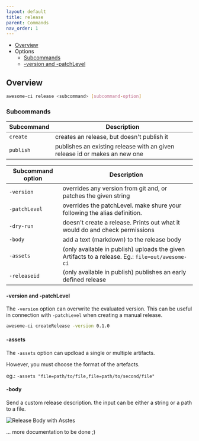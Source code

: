 ```yaml
---
layout: default
title: release
parent: Commands
nav_order: 1
---
```


- [Overview](#overview)
- Options
  - [Subcommands](#subcommands)
  - [-version and -patchLevel](#-version-and--patchLevel)

## Overview

```bash
awesome-ci release <subcommand> [subcommand-option]
```

### Subcommands

| Subcommand          | Description                                                                 |
| ------------------- | --------------------------------------------------------------------------- |
| `create`            | creates an release, but doesn't publish it                                  |
| `publish`           | publishes an existing release with an given release id or makes an new one  |


| Subcommand option   | Description                                                                 |
| ------------------- | --------------------------------------------------------------------------- |
| `-version`          | overrides any version from git and, or patches the given string             |
| `-patchLevel`       | overrides the patchLevel. make shure your following the alias definition.   |
| `-dry-run`          | doesn't create a release. Prints out what it would do and check permissions |
| `-body`             | add a text (markdown) to the release body                                   |
| `-assets`           | (only available in publish) uploads the given Artifacts to a release. Eg.: `file=out/awesome-ci` |
| `-releaseid`        | (only available in publish) publishes an early defined release              |


#### -version and -patchLevel

The `-version` option can overwrite the evaluated version.
This can be useful in connection with `-patchLevel` when creating a manual release.

```bash
awesome-ci createRelease -version 0.1.0
```

#### -assets

The `-assets` option can updload a single or multiple artifacts.

However, you must choose the format of the artefacts.

eg.: `-assets "file=path/to/file,file=path/to/second/file"`

#### -body

Send a custom release description. the input can be either a string or a path to a file.

![Release Body with Asstes](/pictures/release-assets-readme.png "Release Body with Asstes")

... more documentation to be done ;)
